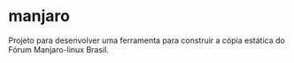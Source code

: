 # manjaro
Projeto para desenvolver uma ferramenta para construir a cópia estática do Fórum Manjaro-linux Brasil.
